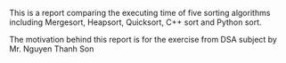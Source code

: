 This is a report comparing the executing time of five sorting algorithms including Mergesort, Heapsort, Quicksort, C++ sort and Python sort.

The motivation behind this report is for the exercise from DSA subject by Mr. Nguyen Thanh Son
